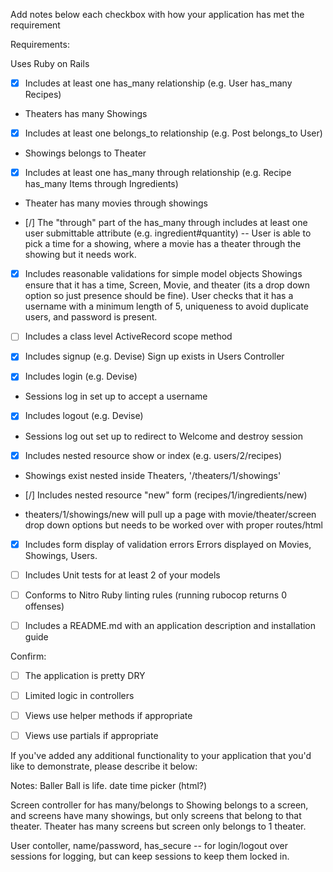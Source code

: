 Add notes below each checkbox with how your application has met the requirement

Requirements:

 Uses Ruby on Rails
- [x] Includes at least one has_many relationship (e.g. User has_many Recipes)
- Theaters has many Showings

- [x] Includes at least one belongs_to relationship (e.g. Post belongs_to User)
- Showings belongs to Theater

- [x] Includes at least one has_many through relationship (e.g. Recipe has_many
    Items through Ingredients)
- Theater has many movies through showings

- [/] The "through" part of the has_many through includes at least one user
    submittable attribute (e.g. ingredient#quantity)
    -- User is able to pick a time for a showing, where a movie has a theater through the showing but it needs work.

- [x] Includes reasonable validations for simple model objects
  Showings ensure that it has a time, Screen, Movie, and theater (its a drop down option so just presence should be fine). User checks that it has a username with a minimum length of 5, uniqueness to avoid duplicate users, and password is present.

- [ ] Includes a class level ActiveRecord scope method

- [x] Includes signup (e.g. Devise)
  Sign up exists in Users Controller

- [x] Includes login (e.g. Devise)
- Sessions log in set up to accept a username

- [x] Includes logout (e.g. Devise)
- Sessions log out set up to redirect to Welcome and destroy session

- [x] Includes nested resource show or index (e.g. users/2/recipes)
- Showings exist nested inside Theaters, '/theaters/1/showings'

- [/] Includes nested resource "new" form (recipes/1/ingredients/new)
- theaters/1/showings/new will pull up a page with movie/theater/screen drop down options but needs to be worked over with proper routes/html

- [x] Includes form display of validation errors
Errors displayed on Movies, Showings, Users.

- [ ] Includes Unit tests for at least 2 of your models

- [ ] Conforms to Nitro Ruby linting rules (running rubocop returns 0 offenses)

- [ ] Includes a README.md with an application description and installation guide

Confirm:

- [ ] The application is pretty DRY

- [ ] Limited logic in controllers

- [ ] Views use helper methods if appropriate

- [ ] Views use partials if appropriate


If you've added any additional functionality to your application that you'd like to demonstrate, please describe it below:


Notes:
Baller
Ball is life.
date time picker (html?)

Screen controller for has many/belongs to
Showing belongs to a screen, and screens have many showings, but only screens that belong to that theater. Theater has many screens but screen only belongs to 1 theater.

User contoller, name/password, has_secure -- for login/logout over sessions for logging, but can keep sessions to keep them locked in.
